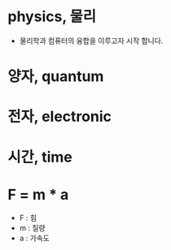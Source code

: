 # physics, 물리
- 물리학과 컴퓨터의 융합을 이루고자 시작 합니다. 

# 양자, quantum

# 전자, electronic

# 시간, time 

# F = m * a
- F : 힘 
- m : 질량 
- a : 가속도 

